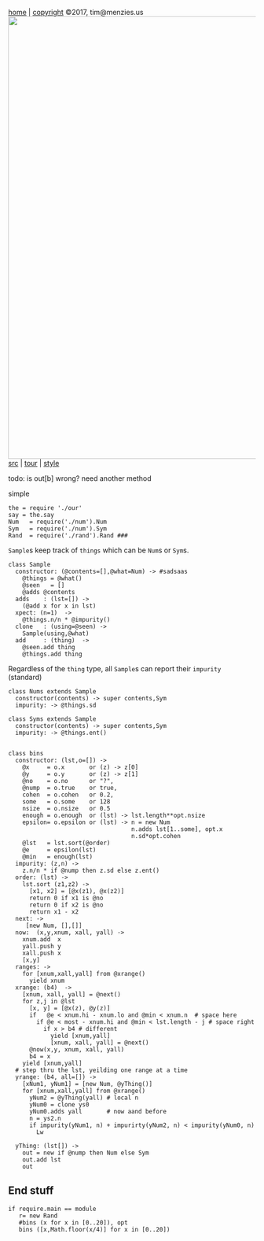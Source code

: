 [home](http://tiny.cc/koff) |
[copyright](https://github.com/koffee/script/blob/master/LICENSE.md) &copy;2017, tim&commat;menzies.us<br>
[<img width=900 src=https://raw.githubusercontent.com/koffee/script/master/img/head.jpg>](http://tiny.cc/koff)<br>
[src](https://github.com/koffee/script/tree/master/lib) |
[tour](https://github.com/koffee/script/blob/master/docs/TOUR.md) |
[style](https://github.com/koffee/script/blob/master/docs/STYLE.md)

todo: is out[b] wrong? need another method

simple

    the = require './our'
    say = the.say
    Num   = require('./num').Num
    Sym   = require('./num').Sym
    Rand  = require('./rand').Rand ###

`Sample`s keep track of `things` which can be `Num`s or `Sym`s.

    class Sample
      constructor: (@contents=[],@what=Num) -> #sadsaas
        @things = @what()
        @seen   = []
        @adds @contents
      adds    : (lst=[]) ->
        (@add x for x in lst)
      xpect: (n=1)  ->
        @things.n/n * @impurity()
      clone   : (using=@seen) ->
        Sample(using,@what)
      add     : (thing)  ->
        @seen.add thing
        @things.add thing

Regardless of the `thing` type, all `Sample`s can report their `impurity`
(standard)

    class Nums extends Sample
      constructor(contents) -> super contents,Sym
      impurity: -> @things.sd

    class Syms extends Sample
      constructor(contents) -> super contents,Sym
      impurity: -> @things.ent()


    class bins
      constructor: (lst,o=[]) ->
        @x     = o.x       or (z) -> z[0]
        @y     = o.y       or (z) -> z[1]
        @no    = o.no      or "?",
        @nump  = o.true    or true,
        cohen  = o.cohen   or 0.2,
        some   = o.some    or 128
        nsize  = o.nsize   or 0.5
        enough = o.enough  or (lst) -> lst.length**opt.nsize
        epsilon= o.epsilon or (lst) -> n = new Num
                                       n.adds lst[1..some], opt.x
                                       n.sd*opt.cohen
        @lst   = lst.sort(@order)
        @e     = epsilon(lst)
        @min   = enough(lst)
      impurity: (z,n) ->
        z.n/n * if @nump then z.sd else z.ent()
      order: (lst) ->
        lst.sort (z1,z2) ->
          [x1, x2] = [@x(z1), @x(z2)]
          return 0 if x1 is @no
          return 0 if x2 is @no
          return x1 - x2
      next: ->
         [new Num, [],[]]
      now:  (x,y,xnum, xall, yall) ->
        xnum.add  x
        yall.push y
        xall.push x
        [x,y]
      ranges: ->
        for [xnum,xall,yall] from @xrange()
          yield xnum
      xrange: (b4)  ->
        [xnum, xall, yall] = @next()
        for z,j in @lst
          [x, y] = [@x(z), @y(z)]
          if   @e < xnum.hi - xnum.lo and @min < xnum.n  # space here
            if @e < most - xnum.hi and @min < lst.length - j # space right
              if x > b4 # different
                yield [xnum,yall]
                [xnum, xall, yall] = @next()
          @now(x,y, xnum, xall, yall)
          b4 = x
        yield [xnum,yall]
      # step thru the lst, yeilding one range at a time
      yrange: (b4, all=[]) ->
        [xNum1, yNum1] = [new Num, @yThing()]
        for [xnum,xall,yall] from @xrange()
          yNum2 = @yThing(yall) # local n
          yNum0 = clone ys0
          yNum0.adds yall       # now aand before
          n = ys2.n
          if impurity(yNum1, n) + impurirty(yNum2, n) < impurity(yNum0, n)
            Lw

      yThing: (lst[]) ->
        out = new if @nump then Num else Sym
        out.add lst
        out

## End stuff

    if require.main == module
       r= new Rand
       #bins (x for x in [0..20]), opt
       bins ([x,Math.floor(x/4)] for x in [0..20])
